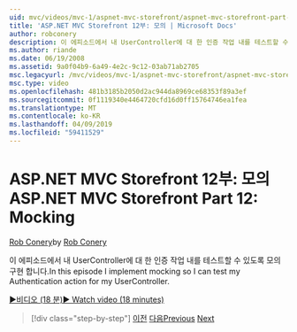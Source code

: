```yaml
---
uid: mvc/videos/mvc-1/aspnet-mvc-storefront/aspnet-mvc-storefront-part-12-mocking
title: 'ASP.NET MVC Storefront 12부: 모의 | Microsoft Docs'
author: robconery
description: 이 에피소드에서 내 UserController에 대 한 인증 작업 내를 테스트할 수 있도록 모의 구현 합니다.
ms.author: riande
ms.date: 06/19/2008
ms.assetid: 9a0f04b9-6a49-4e2c-9c12-03ab71ab2705
msc.legacyurl: /mvc/videos/mvc-1/aspnet-mvc-storefront/aspnet-mvc-storefront-part-12-mocking
msc.type: video
ms.openlocfilehash: 481b3185b2050d2ac944da8969ce68353f89a3ef
ms.sourcegitcommit: 0f1119340e4464720cfd16d0ff15764746ea1fea
ms.translationtype: MT
ms.contentlocale: ko-KR
ms.lasthandoff: 04/09/2019
ms.locfileid: "59411529"
---
```

# <a name="aspnet-mvc-storefront-part-12-mocking"></a><span data-ttu-id="d4eb0-103">ASP.NET MVC Storefront 12부: 모의</span><span class="sxs-lookup"><span data-stu-id="d4eb0-103">ASP.NET MVC Storefront Part 12: Mocking</span></span>

<span data-ttu-id="d4eb0-104">[Rob Conery](https://github.com/robconery)</span><span class="sxs-lookup"><span data-stu-id="d4eb0-104">by [Rob Conery](https://github.com/robconery)</span></span>

<span data-ttu-id="d4eb0-105">이 에피소드에서 내 UserController에 대 한 인증 작업 내를 테스트할 수 있도록 모의 구현 합니다.</span><span class="sxs-lookup"><span data-stu-id="d4eb0-105">In this episode I implement mocking so I can test my Authentication action for my UserController.</span></span>

[<span data-ttu-id="d4eb0-106">&#9654;비디오 (18 분)</span><span class="sxs-lookup"><span data-stu-id="d4eb0-106">&#9654; Watch video (18 minutes)</span></span>](https://channel9.msdn.com/Blogs/ASP-NET-Site-Videos/aspnet-mvc-storefront-part-12-mocking)

> [!div class="step-by-step"]
> <span data-ttu-id="d4eb0-107">[이전](aspnet-mvc-storefront-part-11-hooking-up-the-shopping-cart-and-using-components.md)
> [다음](aspnet-mvc-storefront-part-13-dependency-injection.md)</span><span class="sxs-lookup"><span data-stu-id="d4eb0-107">[Previous](aspnet-mvc-storefront-part-11-hooking-up-the-shopping-cart-and-using-components.md)
[Next](aspnet-mvc-storefront-part-13-dependency-injection.md)</span></span>

